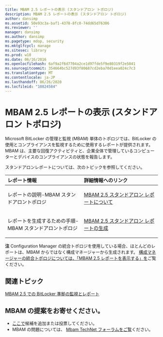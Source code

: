 ```yaml
---
title: MBAM 2.5 レポートの表示 (スタンドアロン トポロジ)
description: MBAM 2.5 レポートの表示 (スタンドアロン トポロジ)
author: dansimp
ms.assetid: 50e93c3a-baf1-4378-8fc0-74dd65d76306
ms.reviewer: ''
manager: dansimp
ms.author: dansimp
ms.pagetype: mdop, security
ms.mktglfcycl: manage
ms.sitesec: library
ms.prod: w10
ms.date: 06/16/2016
ms.openlocfilehash: 6af9a2f6d7704a2ce1d97fde5f9e80319f2e5841
ms.sourcegitcommit: 354664bc527d93f80687cd2eba70d1eea024c7c3
ms.translationtype: MT
ms.contentlocale: ja-JP
ms.lasthandoff: 06/26/2020
ms.locfileid: "10824584"
---
```

# MBAM 2.5 レポートの表示 (スタンドアロン トポロジ)


Microsoft BitLocker の管理と監視 (MBAM) 単体のトポロジでは、BitLocker の使用とコンプライアンスを監視するために使用するレポートが提供されます。 MBAM は、主要な回復アクティビティと、企業全体で管理しているコンピューターとデバイスのコンプライアンスの状態を報告します。

スタンドアロンレポートについては、次のトピックを参照してください。

<table>
<colgroup>
<col width="50%" />
<col width="50%" />
</colgroup>
<thead>
<tr class="header">
<th align="left">レポート情報</th>
<th align="left">詳細情報へのリンク</th>
</tr>
</thead>
<tbody>
<tr class="odd">
<td align="left"><p>レポートの説明-MBAM スタンドアロントポロジ</p></td>
<td align="left"><p><a href="understanding-mbam-25-stand-alone-reports.md" data-raw-source="[Understanding MBAM 2.5 Stand-alone Reports](understanding-mbam-25-stand-alone-reports.md)">MBAM 2.5 スタンドアロン レポートについて</a></p></td>
</tr>
<tr class="even">
<td align="left"><p>レポートを生成するための手順-MBAM スタンドアロントポロジ</p></td>
<td align="left"><p><a href="generating-mbam-25-stand-alone-reports.md" data-raw-source="[Generating MBAM 2.5 Stand-alone Reports](generating-mbam-25-stand-alone-reports.md)">MBAM 2.5 スタンドアロン レポートの生成</a></p></td>
</tr>
</tbody>
</table>

 

**注** Configuration Manager の統合トポロジを使用している場合、ほとんどのレポートは、MBAM からではなく構成マネージャーから生成されます。 [構成マネージャーの統合トポロジについては、「MBAM 2.5 レポートを表示する」を](viewing-mbam-25-reports-for-the-configuration-manager-integration-topology.md)ご覧ください。

 


## 関連トピック


[MBAM 2.5 での BitLocker 準拠の監視とレポート](monitoring-and-reporting-bitlocker-compliance-with-mbam-25.md)

 

 

## MBAM の提案をお寄せください。
- [ここで](http://mbam.uservoice.com/forums/268571-microsoft-bitlocker-administration-and-monitoring)候補を追加または投票してください。 
- MBAM の問題については、 [Mbam TechNet フォーラムをご覧](https://social.technet.microsoft.com/Forums/home?forum=mdopmbam)ください。



